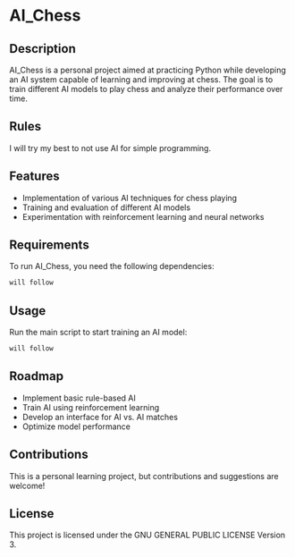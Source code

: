 # AI_Chess

## Description
AI_Chess is a personal project aimed at practicing Python while developing an AI system capable of learning and improving at chess. The goal is to train different AI models to play chess and analyze their performance over time.

## Rules

I will try my best to not use AI for simple programming.

## Features
- Implementation of various AI techniques for chess playing
- Training and evaluation of different AI models
- Experimentation with reinforcement learning and neural networks

## Requirements
To run AI_Chess, you need the following dependencies:

```bash
will follow
```

## Usage
Run the main script to start training an AI model:

```bash
will follow
```

## Roadmap
- Implement basic rule-based AI
- Train AI using reinforcement learning
- Develop an interface for AI vs. AI matches
- Optimize model performance

## Contributions
This is a personal learning project, but contributions and suggestions are welcome!

## License
This project is licensed under the GNU GENERAL PUBLIC LICENSE Version 3.


